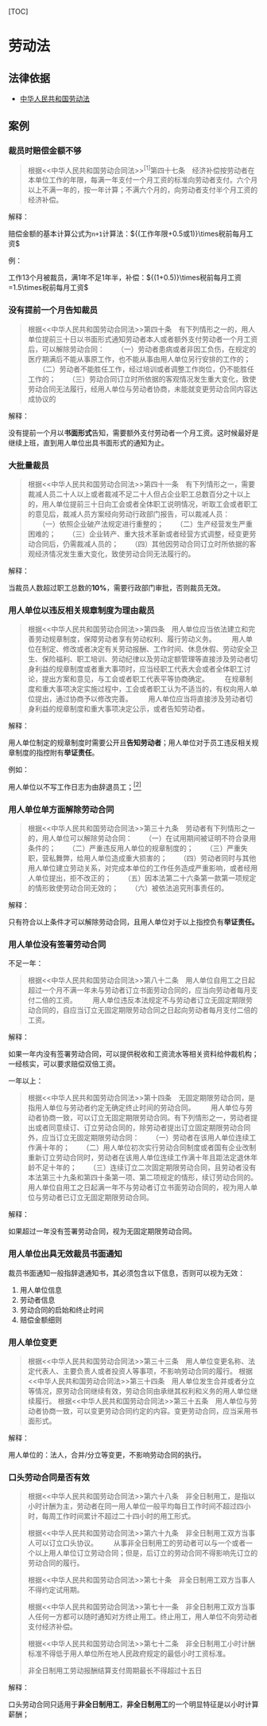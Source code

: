 [TOC]

# 劳动法



## 法律依据

- [中华人民共和国劳动法](res/中华人民共和国劳动法.pdf)



## 案例

### 裁员时赔偿金额不够

> 根据<<中华人民共和国劳动合同法>><sup>[1]</sup>第四十七条　经济补偿按劳动者在本单位工作的年限，每满一年支付一个月工资的标准向劳动者支付。六个月以上不满一年的，按一年计算；不满六个月的，向劳动者支付半个月工资的经济补偿。

解释：

赔偿金额的基本计算公式为`n+1`计算法：${(工作年限+0.5或1)}\times税前每月工资$

例：

工作13个月被裁员，满1年不足1年半，补偿：${(1+0.5)}\times税前每月工资=1.5\times税前每月工资$

### 没有提前一个月告知裁员

> 根据<<中华人民共和国劳动合同法>>第四十条　有下列情形之一的，用人单位提前三十日以书面形式通知劳动者本人或者额外支付劳动者一个月工资后，可以解除劳动合同：
> 　　（一）劳动者患病或者非因工负伤，在规定的医疗期满后不能从事原工作，也不能从事由用人单位另行安排的工作的；
> 　　（二）劳动者不能胜任工作，经过培训或者调整工作岗位，仍不能胜任工作的；
> 　　（三）劳动合同订立时所依据的客观情况发生重大变化，致使劳动合同无法履行，经用人单位与劳动者协商，未能就变更劳动合同内容达成协议的

解释：

没有提前一个月以**书面形式**告知，需要额外支付劳动者一个月工资。这时候最好是继续上班，直到用人单位出具书面形式的通知为止。

### 大批量裁员

> 根据<<中华人民共和国劳动合同法>>第四十一条　有下列情形之一，需要裁减人员二十人以上或者裁减不足二十人但占企业职工总数百分之十以上的，用人单位提前三十日向工会或者全体职工说明情况，听取工会或者职工的意见后，裁减人员方案经向劳动行政部门报告，可以裁减人员：
> 　　（一）依照企业破产法规定进行重整的；
> 　　（二）生产经营发生严重困难的；
> 　　（三）企业转产、重大技术革新或者经营方式调整，经变更劳动合同后，仍需裁减人员的；
> 　　（四）其他因劳动合同订立时所依据的客观经济情况发生重大变化，致使劳动合同无法履行的。

解释：

当裁员人数超过职工总数的**10%**，需要行政部门审批，否则裁员无效。

### 用人单位以违反相关规章制度为理由裁员

> 根据<<中华人民共和国劳动合同法>>第四条　用人单位应当依法建立和完善劳动规章制度，保障劳动者享有劳动权利、履行劳动义务。
> 　　用人单位在制定、修改或者决定有关劳动报酬、工作时间、休息休假、劳动安全卫生、保险福利、职工培训、劳动纪律以及劳动定额管理等直接涉及劳动者切身利益的规章制度或者重大事项时，应当经职工代表大会或者全体职工讨论，提出方案和意见，与工会或者职工代表平等协商确定。
> 　　在规章制度和重大事项决定实施过程中，工会或者职工认为不适当的，有权向用人单位提出，通过协商予以修改完善。
> 　　用人单位应当将直接涉及劳动者切身利益的规章制度和重大事项决定公示，或者告知劳动者。

解释：

用人单位制定的规章制度时需要公开且**告知劳动者**；用人单位对于员工违反相关规章制度的指控附有**举证责任**。

例如：

用人单位以不写工作日志为由辞退员工；[<sup>[2]</sup>](#2)

### 用人单位单方面解除劳动合同

> 根据<<中华人民共和国劳动合同法>>第三十九条　劳动者有下列情形之一的，用人单位可以解除劳动合同：
> 　　（一）在试用期间被证明不符合录用条件的；
> 　　（二）严重违反用人单位的规章制度的；
> 　　（三）严重失职，营私舞弊，给用人单位造成重大损害的；
> 　　（四）劳动者同时与其他用人单位建立劳动关系，对完成本单位的工作任务造成严重影响，或者经用人单位提出，拒不改正的；
> 　　（五）因本法第二十六条第一款第一项规定的情形致使劳动合同无效的；
> 　　（六）被依法追究刑事责任的。

解释：

只有符合以上条件才可以解除劳动合同，且用人单位对于以上指控负有**举证责任。**

### 用人单位没有签署劳动合同

不足一年：

> 根据<<中华人民共和国劳动合同法>>第八十二条　用人单位自用工之日起超过一个月不满一年未与劳动者订立书面劳动合同的，应当向劳动者每月支付二倍的工资。
> 　　用人单位违反本法规定不与劳动者订立无固定期限劳动合同的，自应当订立无固定期限劳动合同之日起向劳动者每月支付二倍的工资。

解释：

如果一年内没有签署劳动合同，可以提供税收和工资流水等相关资料给仲裁机构；一经核实，可以要求赔偿双倍工资。

一年以上：

> 根据<<中华人民共和国劳动合同法>>第十四条　无固定期限劳动合同，是指用人单位与劳动者约定无确定终止时间的劳动合同。
> 　　用人单位与劳动者协商一致，可以订立无固定期限劳动合同。有下列情形之一，劳动者提出或者同意续订、订立劳动合同的，除劳动者提出订立固定期限劳动合同外，应当订立无固定期限劳动合同：
> 　　（一）劳动者在该用人单位连续工作满十年的；
> 　　（二）用人单位初次实行劳动合同制度或者国有企业改制重新订立劳动合同时，劳动者在该用人单位连续工作满十年且距法定退休年龄不足十年的；
> 　　（三）连续订立二次固定期限劳动合同，且劳动者没有本法第三十九条和第四十条第一项、第二项规定的情形，续订劳动合同的。
>  用人单位自用工之日起满一年不与劳动者订立书面劳动合同的，视为用人单位与劳动者已订立无固定期限劳动合同。

解释：

如果超过一年没有签署劳动合同，视为无固定期限劳动合同。

### 用人单位出具无效裁员书面通知

裁员书面通知一般指辞退通知书，其必须包含以下信息，否则可以视为无效：

1. 用人单位信息
2. 劳动者信息
3. 劳动合同的启始和终止时间
4. 赔偿金额细则

### 用人单位变更

> 根据<<中华人民共和国劳动合同法>>第三十三条　用人单位变更名称、法定代表人、主要负责人或者投资人等事项，不影响劳动合同的履行。
> 根据<<中华人民共和国劳动合同法>>第三十四条　用人单位发生合并或者分立等情况，原劳动合同继续有效，劳动合同由承继其权利和义务的用人单位继续履行。
> 根据<<中华人民共和国劳动合同法>>第三十五条　用人单位与劳动者协商一致，可以变更劳动合同约定的内容。变更劳动合同，应当采用书面形式。

解释：

用人单位的：法人，合并/分立等变更，不影响劳动合同的执行。

### 口头劳动合同是否有效

> 根据<<中华人民共和国劳动合同法>>第六十八条　非全日制用工，是指以小时计酬为主，劳动者在同一用人单位一般平均每日工作时间不超过四小时，每周工作时间累计不超过二十四小时的用工形式。
>
> 根据<<中华人民共和国劳动合同法>>第六十九条　非全日制用工双方当事人可以订立口头协议。
> 　　从事非全日制用工的劳动者可以与一个或者一个以上用人单位订立劳动合同；但是，后订立的劳动合同不得影响先订立的劳动合同的履行。
>
> 根据<<中华人民共和国劳动合同法>>第七十条　非全日制用工双方当事人不得约定试用期。
>
> 根据<<中华人民共和国劳动合同法>>第七十一条　非全日制用工双方当事人任何一方都可以随时通知对方终止用工。终止用工，用人单位不向劳动者支付经济补偿。
>
> 根据<<中华人民共和国劳动合同法>>第七十二条　非全日制用工小时计酬标准不得低于用人单位所在地人民政府规定的最低小时工资标准。
>
> 非全日制用工劳动报酬结算支付周期最长不得超过十五日

解释：

口头劳动合同只适用于**非全日制用工**，**非全日制用工**的一个明显特征是以小时计算薪酬；

